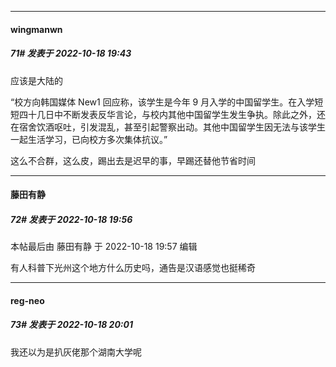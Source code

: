 

*****

####  wingmanwn  
##### 71#       发表于 2022-10-18 19:43

应该是大陆的

“校方向韩国媒体 New1 回应称，该学生是今年 9 月入学的中国留学生。在入学短短四十几日中不断发表反华言论，与校内其他中国留学生发生争执。除此之外，还在宿舍饮酒呕吐，引发混乱，甚至引起警察出动。其他中国留学生因无法与该学生一起生活学习，已向校方多次集体抗议。”

这么不合群，这么皮，踢出去是迟早的事，早踢还替他节省时间



*****

####  藤田有静  
##### 72#       发表于 2022-10-18 19:56

 本帖最后由 藤田有静 于 2022-10-18 19:57 编辑 

有人科普下光州这个地方什么历史吗，通告是汉语感觉也挺稀奇



*****

####  reg-neo  
##### 73#       发表于 2022-10-18 20:01

我还以为是扒灰佬那个湖南大学呢

